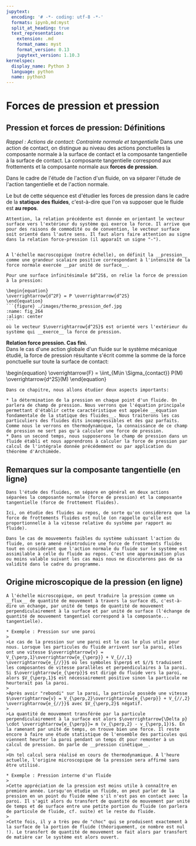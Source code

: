 ```yaml
---
jupytext:
  encoding: '# -*- coding: utf-8 -*-'
  formats: ipynb,md:myst
  split_at_heading: true
  text_representation:
    extension: .md
    format_name: myst
    format_version: 0.13
    jupytext_version: 1.10.3
kernelspec:
  display_name: Python 3
  language: python
  name: python3
---
```

# Forces de pression et pression

## Pression et forces de pression: Définitions

_Rappel : Actions de contact: Contrainte normale et tangentielle_
Dans une action de contact, on distingue au niveau des actions ponctuelles la composante normale à la surface de contact et la composante tangentielle à la surface de contact. La composante tangentielle correspond aux frottements et la composante normale aux __forces de pression__.

Dans le cadre de l'étude de l'action d'un fluide, on va séparer l'étude de l'action tangentielle et de l'action normale.

Le but de cette séquence est d'étudier les forces de pression dans le cadre de la __statique des fluides__, c'est-à-dire que l'on va supposer que le fluide est __au repos__.

````{sidebar} Signe de la relation force-pression
Attention, la relation précédente est donnée en orientant le vecteur surface vers l'extérieur du système qui exerce la force. Il arrive que pour des raisons de commodité ou de convention, le vecteur surface soit orienté dans l'autre sens. Il faut alors faire attention au signe dans la relation force-pression (il apparaît un signe "-").

````
````{important} __Pression__

A l'échelle macroscopique (notre échelle), on définit la __pression__ comme une grandeur scalaire positive correspondant à l'intensité de la force normale exercée __par unité de surface__.

Pour une surface infinitésimale $d^2S$, on relie la force de pression à la pression:

\begin{equation}
\overrightarrow{d^2F} = P \overrightarrow{d^2S}
\end{equation}
```{figure} ./images/thermo_pression_def.jpg
:name: fig_264
:align: center
```
où le vecteur $\overrightarrow{d^2S}$ est orienté vers l'extérieur du système qui __exerce__ la force de pression.
````

__Relation force pression. Cas fini.__  
Dans le cas d'une action globale d'un fluide sur le système mécanique étudié, la force de pression résultante s'écrit comme la somme de la force ponctuelle sur toute la surface de contact:

\begin{equation}
\overrightarrow{F} = \iint_{M\in \Sigma_{contact}} P(M) \overrightarrow{d^2S}(M)
\end{equation}

````{topic} Contexte
Dans ce chapitre, nous allons étudier deux aspects importants:

* la détermination de la pression en chaque point d'un fluide. On parlera de champ de pression. Nous verrons que l'équation principale permettant d'établir cette caractéristique est appelée __équation fondamentale de la statique des fluides__. Nous traiterons les cas particuliers des fluides dits incompressibles et des gaz parfaits. Comme nous le verrons en thermodynamique, la connaissance de ce champ de pression ne sert pas qu'à calculer une force de pression.
* Dans un second temps, nous supposerons le champ de pression dans un fluide établi et nous apprendrons à calculer la force de pression par calcul de l'intégrale donnée précédemment ou par application du théorème d'Archimède.
````

## Remarques sur la composante tangentielle (en ligne)

````{topic} Composante tangentielle et fluide au repos
Dans l'étude des fluides, on sépare en général en deux actions séparées la composante normale (force de pression) et la composante tangentielle (force de frottement fluides).

Ici, on étudie des fluides au repos, de sorte qu'on considèrera que la force de frottements fluides est nulle (on rappelle qu'elle est proportionnelle à la vitesse relative du système par rapport au fluide).

Dans le cas de mouvements faibles du système subissant l'action du fluide, on sera amené réintroduire une force de frottements fluides tout en considérant que l'action normale du fluide sur le système est assimilable à celle du fluide au repos. C'est une approximation plus ou moins valable suivant les cas mais nous ne discuterons pas de sa validité dans le cadre du programme.
````

## Origine microscopique de la pression (en ligne)

````{topic} Origine microscopique
A l'échelle microscopique, on peut traduire la pression comme un __flux__ de quantité de mouvement à travers la surface dS, c'est-à-dire un échange, par unité de temps de quantité de mouvement perpendiculairement à la surface et par unité de surface (l'échange de quantité de mouvement tangentiel correspond à la composante...  tangentielle).

* Exemple : Pression sur une paroi
>
>Le cas de la pression sur une paroi est le cas le plus utile pour nous. Lorsque les particules du fluide arrivent sur la paroi, elles ont une vitesse $\overrightarrow{v} = V_{\perp,1}\overrightarrow{e_{\perp}} + V_{//,1} \overrightarrow{e_{//}}$ où les symboles $\perp$ et $//$ traduisent les composantes de vitesse parallèles et perpendiculaires à la paroi. Si $\overrightarrow{e_{\perp}}$ est dirigé du fluide vers la paroi, alors $V_{\perp,1}$ est nécessairement positive sinon la particule ne heurterait pas la paroi.
>
>Après avoir "rebondi" sur la paroi, la particule possède une vitesse $\overrightarrow{v} = V_{\perp,2}\overrightarrow{e_{\perp}} + V_{//,2} \overrightarrow{e_{//}}$ avec $V_{\perp,2}$ négatif.
>
>La quantité de mouvement transférée par la particule perpendiculairement à la surface est alors $\overrightarrow{\Delta p} \cdot \overrightarrow{e_{\perp}}= m (v_{\perp,2} - v_{\perp,1})$. En la ramenant par unité de temps, on trouve bien une force. Il reste encore à faire une étude statistique de l'ensemble des particules qui viennent heurter la paroi pendant un temps dt pour remonter à un calcul de pression. On parle de __pression cinétique__.
>
>Un tel calcul sera réalisé en cours de thermodynamique. A l'heure actuelle, l'origine microscopique de la pression sera affirmé sans être utilisé.

* Exemple : Pression interne d'un fluide
>
>Cette appréciation de la pression est moins utile à connaître en première année. Lorsqu'on étudie un fluide, on peut parler de la pression en un point du fluide même s'il n'est pas en contact avec la paroi. Il s'agit alors du transfert de quantité de mouvement par unité de temps et de surface entre une petite portion du fluide (on parlera de particule de fluide, cf. suite) et le reste du fluide.
>
>Cette fois, il y a très peu de "choc" qui se produisent exactement à la surface de la portion de fluide (théoriquement, ce nombre est nul !). Le transfert de quantité de mouvement se fait alors par transfert de matière car le système est alors ouvert.
````
